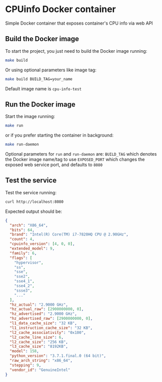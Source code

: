 # CPUinfo Docker container

Simple Docker container that exposes container's CPU info via web API

## Build the Docker image

To start the project, you just need to build the Docker image running:

```sh
make build
```

Or using optional parameters like image tag:

```sh
make build BUILD_TAG=your_name
```

Default image name is `cpu-info-test`

## Run the Docker image

Start the image running:

```sh
make run
```

or if you prefer starting the container in background:

```sh
make run-daemon
```

Optional parameters for `run` and `run-daemon` are:
`BUILD_TAG` which denotes the Docker image name/tag to use
`EXPOSED_PORT` which changes the exposed web service port, and defaults to `8080`

## Test the service

Test the service running:

```sh
curl http://localhost:8080
```

Expected output should be:

```json
{
  "arch": "X86_64",
  "bits": 64,
  "brand": "Intel(R) Core(TM) i7-7820HQ CPU @ 2.90GHz",
  "count": 4,
  "cpuinfo_version": [4, 0, 0],
  "extended_model": 9,
  "family": 6,
  "flags": [
    "hypervisor",
    "ss",
    "sse",
    "sse2",
    "sse4_1",
    "sse4_2",
    "ssse3",
    "..."
  ],
  "hz_actual": "2.9000 GHz",
  "hz_actual_raw": [2900000000, 0],
  "hz_advertised": "2.9000 GHz",
  "hz_advertised_raw": [2900000000, 0],
  "l1_data_cache_size": "32 KB",
  "l1_instruction_cache_size": "32 KB",
  "l2_cache_associativity": "0x100",
  "l2_cache_line_size": 6,
  "l2_cache_size": "256 KB",
  "l3_cache_size": "8192KB",
  "model": 158,
  "python_version": "3.7.1.final.0 (64 bit)",
  "raw_arch_string": "x86_64",
  "stepping": 9,
  "vendor_id": "GenuineIntel"
}
```
